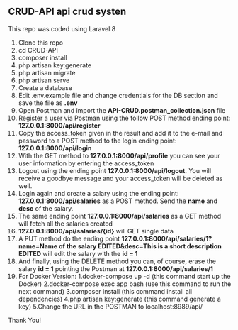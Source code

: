 ## CRUD-API api crud systen

This repo was coded using Laravel 8


 1. Clone this repo
 2. cd CRUD-API
 3. composer install
 4. php artisan key:generate
 5. php artisan migrate
 6. php artisan serve
 7. Create a database
 8. Edit .env.example file and change credentials for the DB section and save the file as **.env**
 9. Open Postman and import the **API-CRUD.postman_collection.json** file
 10. Register a user via Postman using the follow POST method ending point: **127.0.0.1:8000/api/register**
 11. Copy the access_token given in the result and add it to the e-mail and password to a POST method to the login ending point: **127.0.0.1:8000/api/login**
 12. With the GET method to **127.0.0.1:8000/api/profile** you can see your user information by entering the access_token
 13. Logout using the ending point **127.0.0.1:8000/api/logout**. You will receive a goodbye message and your access_token will be deleted as well.
 14. Login again and create a salary using the ending point: **127.0.0.1:8000/api/salaries** as a POST method. Send the **name** and **desc** of the salary.
 15. The same ending point **127.0.0.1:8000/api/salaries** as a GET method will fetch all the salaries created
 16. **127.0.0.1:8000/api/salaries/{id}** will GET single data
 17. A PUT method do the ending point **127.0.0.1:8000/api/salaries/1?name=Name of the salary EDITED&desc=This is a short description EDITED** will edit the salary with the **id = 1**
 18. And finally, using the DELETE method you can, of course, erase the salary **id = 1** pointing the Postman at **127.0.0.1:8000/api/salaries/1**
 19. For Docker Version:
     1.docker-compose up -d
     (this command start up the Docker)
     2.docker-compose exec app bash
     (use this command to run the next command)
     3.composer install
     (this command install all dependencies)
     4.php artisan key:generate
     (this command generate a key)
     5.Change the URL in the POSTMAN to localhost:8989/api/

Thank You!
